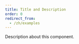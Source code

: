 ```yaml
---
title: Title and Description
order: 0
redirect_from:
  - /zh/examples
---
```


Description about this component.
